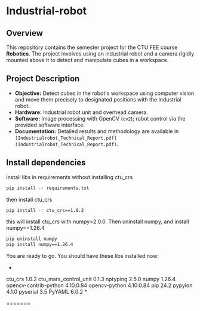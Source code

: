 # Industrial-robot

## Overview

This repository contains the semester project for the CTU FEE course **Robotics**. The project involves using an industrial robot and a camera rigidly mounted above it to detect and manipulate cubes in a workspace.

## Project Description

- **Objective:** Detect cubes in the robot's workspace using computer vision and move them precisely to designated positions with the industrial robot.
- **Hardware:** Industrial robot unit and overhead camera.
- **Software:** Image processing with OpenCV (`cv2`); robot control via the provided software interface.
- **Documentation:** Detailed results and methodology are available in `[Industrialrobot_Technical_Report.pdf](Industrialrobot_Technical_Report.pdf)`.


## Install dependencies

install libs in requirements without installing ctu_crs
```bash
pip install -r requirements.txt
```

then install ctu_crs

```bash
pip install -r ctu_crs==1.0.2
```

this will install ctu_crs with numpy>2.0.0. Then uninstall numpy, and install numpy==1.26.4

```bash
pip uninstall numpy
pip install numpy==1.26.4
```

You are ready to go. You should have these libs installed now:

*
ctu_crs               1.0.2
ctu_mars_control_unit 0.1.3
nptyping              2.5.0
numpy                 1.26.4
opencv-contrib-python 4.10.0.84
opencv-python         4.10.0.84
pip                   24.2
pypylon               4.1.0
pyserial              3.5
PyYAML                6.0.2
*

=======

